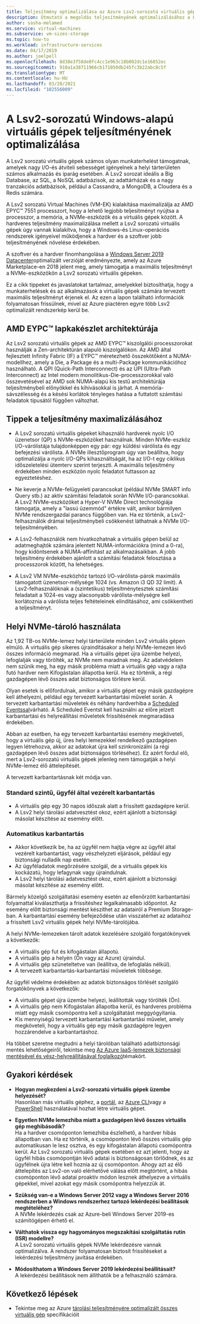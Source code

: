 ```yaml
---
title: Teljesítmény optimalizálása az Azure Lsv2-sorozatú virtuális gépeken
description: Útmutató a megoldás teljesítményének optimalizálásához a Lsv2 sorozatú virtuális gépeken Windows-példa használatával.
author: sasha-melamed
ms.service: virtual-machines
ms.subservice: vm-sizes-storage
ms.topic: how-to
ms.workload: infrastructure-services
ms.date: 04/17/2019
ms.author: joelpell
ms.openlocfilehash: 8d38e3f58de0fc4cc1e963c18b002dc1e16852ec
ms.sourcegitcommit: 910a1a38711966cb171050db245fc3b22abc8c5f
ms.translationtype: MT
ms.contentlocale: hu-HU
ms.lasthandoff: 03/20/2021
ms.locfileid: "102556009"
---
```

# <a name="optimize-performance-on-the-lsv2-series-windows-virtual-machines"></a>A Lsv2-sorozatú Windows-alapú virtuális gépek teljesítményének optimalizálása

A Lsv2 sorozatú virtuális gépek számos olyan munkaterhelést támogatnak, amelyek nagy I/O-és átviteli sebességet igényelnek a helyi tárterületen számos alkalmazás és iparág esetében.  A Lsv2 sorozat ideális a Big Database, az SQL, a NoSQL adatbázisok, az adattárházak és a nagy tranzakciós adatbázisok, például a Cassandra, a MongoDB, a Cloudera és a Redis számára.

A Lsv2 sorozatú Virtual Machines (VM-EK) kialakítása maximalizálja az AMD EPYC™ 7551 processzort, hogy a lehető legjobb teljesítményt nyújtsa a processzor, a memória, a NVMe-eszközök és a virtuális gépek között. A hardveres teljesítmény maximalizálása mellett a Lsv2 sorozatú virtuális gépek úgy vannak kialakítva, hogy a Windows-és Linux-operációs rendszerek igényeivel működjenek a hardver és a szoftver jobb teljesítményének növelése érdekében.

A szoftver és a hardver finomhangolása a [Windows Server 2019 Datacenter](https://www.microsoft.com/cloud-platform/windows-server-pricing)optimalizált verzióját eredményezte, amely az Azure Marketplace-en 2018 jelent meg, amely támogatja a maximális teljesítményt a NVMe-eszközökön a Lsv2 sorozatú virtuális gépeken.

Ez a cikk tippeket és javaslatokat tartalmaz, amelyekkel biztosíthatja, hogy a munkaterhelések és az alkalmazások a virtuális gépek számára tervezett maximális teljesítményt érjenek el. Az ezen a lapon található információk folyamatosan frissülnek, mivel az Azure piactéren egyre több Lsv2 optimalizált rendszerkép kerül be.

## <a name="amd-eypc-chipset-architecture"></a>AMD EYPC™ lapkakészlet architektúrája

Az Lsv2 sorozatú virtuális gépek az AMD EYPC™ kiszolgálói processzorokat használják a Zen-architektúrán alapuló kiszolgálókon. Az AMD által fejlesztett Infinity Fabric (IF) a EYPC™ méretezhető összekötőként a NUMA-modellhez, amely a Die, a Package és a multi-Package kommunikációhoz használható. A QPI (Quick-Path Interconnect) és az UPI (Ultra-Path Interconnect) az Intel modern monolitikus-Die-processzorokkal való összevetésével az AMD sok NUMA-alapú kis testű architektúrája teljesítménybeli előnyökkel és kihívásokkal is járhat. A memória-sávszélesség és a késési korlátok tényleges hatása a futtatott számítási feladatok típusától függően változhat.

## <a name="tips-for-maximizing-performance"></a>Tippek a teljesítmény maximalizálásához

* A Lsv2 sorozatú virtuális gépeket kihasználó hardverek nyolc I/O üzenetsor (QP) s NVMe-eszközöket használnak. Minden NVMe-eszköz I/O-várólistája tulajdonképpen egy pár: egy küldési várólista és egy befejezési várólista. A NVMe illesztőprogram úgy van beállítva, hogy optimalizálja a nyolc I/O-QPs kihasználtságát, ha az I/O-t egy ciklikus időszeletelési ütemterv szerint terjeszti. A maximális teljesítmény érdekében minden eszközön nyolc feladatot futtasson az egyeztetéshez.

* Ne keverje a NVMe-felügyeleti parancsokat (például NVMe SMART info Query stb.) az aktív számítási feladatok során NVMe I/O-parancsokkal. A Lsv2 NVMe-eszközöket a Hyper-V NVMe Direct technológiája támogatja, amely a "lassú üzemmód" értékre vált, amikor bármilyen NVMe rendszergazdai parancs függőben van. Ha ez történik, a Lsv2-felhasználók drámai teljesítménybeli csökkenést láthatnak a NVMe I/O-teljesítményében.

* A Lsv2-felhasználók nem hivatkozhatnak a virtuális gépen belül az adatmeghajtók számára jelentett NUMA-információkra (mind a 0-ra), hogy kidöntsenek a NUMA-affinitást az alkalmazásaikban. A jobb teljesítmény érdekében ajánlott a számítási feladatok felosztása a processzorok között, ha lehetséges. 

* A Lsv2 VM NVMe-eszközhöz tartozó I/O-várólista-párok maximális támogatott üzenetsor-mélysége 1024 (vs. Amazon i3 QD 32 limit). A Lsv2-felhasználóknak a (szintetikus) teljesítménytesztek számítási feladatait a 1024-es vagy alacsonyabb várólista-mélységre kell korlátoznia a várólista teljes feltételeinek elindításához, ami csökkentheti a teljesítményt.

## <a name="utilizing-local-nvme-storage"></a>Helyi NVMe-tároló használata

Az 1,92 TB-os NVMe-lemez helyi tárterülete minden Lsv2 virtuális gépen elmúló. A virtuális gép sikeres újraindításakor a helyi NVMe-lemezen lévő összes információ megmarad. Ha a virtuális gépet újra üzembe helyezi, lefoglalják vagy törölték, az NVMe nem maradnak meg. Az adatvédelem nem szűnik meg, ha egy másik probléma miatt a virtuális gép vagy a rajta futó hardver nem Kifogástalan állapotba kerül. Ha ez történik, a régi gazdagépen lévő összes adat biztonságos törlésre kerül.

Olyan esetek is előfordulnak, amikor a virtuális gépet egy másik gazdagépre kell áthelyezni, például egy tervezett karbantartási művelet során. A tervezett karbantartási műveletek és néhány hardverhiba a [Scheduled Eventssal](scheduled-events.md)várható. A Scheduled Eventst kell használni az előre jelzett karbantartási és helyreállítási műveletek frissítésének megmaradása érdekében.

Abban az esetben, ha egy tervezett karbantartási esemény megköveteli, hogy a virtuális gép új, üres helyi lemezekkel rendelkező gazdagépen legyen létrehozva, akkor az adatokat újra kell szinkronizálni (a régi gazdagépen lévő összes adat biztonságos törléséhez). Ez azért fordul elő, mert a Lsv2-sorozatú virtuális gépek jelenleg nem támogatják a helyi NVMe-lemez élő áttelepítését.

A tervezett karbantartásnak két módja van.

### <a name="standard-vm-customer-controlled-maintenance"></a>Standard szintű, ügyfél által vezérelt karbantartás

- A virtuális gép egy 30 napos időszak alatt a frissített gazdagépre kerül.
- A Lsv2 helyi tárolási adatvesztést okoz, ezért ajánlott a biztonsági másolat készítése az esemény előtt.

### <a name="automatic-maintenance"></a>Automatikus karbantartás

- Akkor következik be, ha az ügyfél nem hajtja végre az ügyfél által vezérelt karbantartást, vagy vészhelyzeti eljárások, például egy biztonsági nulladik nap esetén.
- Az ügyféladatok megőrzésére szolgál, de a virtuális gépek kis kockázatú, hogy lefagynak vagy újraindulnak.
- A Lsv2 helyi tárolási adatvesztést okoz, ezért ajánlott a biztonsági másolat készítése az esemény előtt.

Bármely közelgő szolgáltatási esemény esetén az ellenőrzött karbantartási folyamattal kiválaszthatja a frissítéshez legalkalmasabb időpontot. Az esemény előtt biztonsági mentést készíthet az adatairól a Premium Storage-ban. A karbantartási esemény befejeződése után visszatérhet az adataihoz a frissített Lsv2 virtuális gépek helyi NVMe-tárolójába.

A helyi NVMe-lemezeken tárolt adatok kezelésére szolgáló forgatókönyvek a következők:

- A virtuális gép fut és kifogástalan állapotú.
- A virtuális gép a helyén (Ön vagy az Azure) újraindul.
- A virtuális gép szüneteltetve van (leállítva, de lefoglalás nélkül).
- A tervezett karbantartás-karbantartási műveletek többsége.

Az ügyfél védelme érdekében az adatok biztonságos törlését szolgáló forgatókönyvek a következők:

- A virtuális gépet újra üzembe helyezi, leállították vagy törölték (Ön).
- A virtuális gép nem Kifogástalan állapotba kerül, és hardveres probléma miatt egy másik csomópontra kell a szolgáltatást meggyógyítania.
- Kis mennyiségű tervezett karbantartási karbantartási művelet, amely megköveteli, hogy a virtuális gép egy másik gazdagépre legyen hozzárendelve a karbantartáshoz.

Ha többet szeretne megtudni a helyi tárolóban található adatbiztonsági mentés lehetőségeiről, tekintse meg [Az Azure IaaS-lemezek biztonsági mentésével és vész-helyreállításával foglalkozó](../backup-and-disaster-recovery-for-azure-iaas-disks.md)témakört.

## <a name="frequently-asked-questions"></a>Gyakori kérdések

* **Hogyan megkezdeni a Lsv2-sorozatú virtuális gépek üzembe helyezését?**  
   Hasonlóan más virtuális géphez, a [portál](quick-create-portal.md), az [Azure CLI](quick-create-cli.md)vagy a [PowerShell](quick-create-powershell.md) használatával hozhat létre virtuális gépet.

* **Egyetlen NVMe lemezhiba miatt a gazdagépen lévő összes virtuális gép meghibásodik?**  
   Ha a hardver csomóponton lemezhiba észlelhető, a hardver hibás állapotban van. Ha ez történik, a csomóponton lévő összes virtuális gép automatikusan le lesz osztva, és egy kifogástalan állapotú csomópontra kerül. Az Lsv2 sorozatú virtuális gépek esetében ez azt jelenti, hogy az ügyfél hibás csomópontján lévő adatai is biztonságosan törlődnek, és az ügyfélnek újra létre kell hoznia az új csomóponton. Ahogy azt az élő áttelepítés az Lsv2-on való elérhetővé válása előtt megtörtént, a hibás csomóponton lévő adatai proaktív módon lesznek áthelyezve a virtuális gépekkel, mivel azokat egy másik csomópontra helyezzük át.

* **Szükség van-e a Windows Server 2012 vagy a Windows Server 2016 rendszerben a Windows rendszerhez tartozó lekérdezési beállítások megtételéhez?**  
   A NVMe lekérdezés csak az Azure-beli Windows Server 2019-es számítógépen érhető el.  

* **Válthatok vissza egy hagyományos megszakítási szolgáltatás rutin (ISR) modellre?**  
   A Lsv2 sorozatú virtuális gépek NVMe lekérdezésre vannak optimalizálva. A rendszer folyamatosan biztosít frissítéseket a lekérdezési teljesítmény javítása érdekében.

* **Módosíthatom a Windows Server 2019 lekérdezési beállításait?**  
   A lekérdezési beállítások nem állíthatók be a felhasználó számára.
   
## <a name="next-steps"></a>Következő lépések

* Tekintse meg az Azure [tárolási teljesítményére optimalizált összes virtuális gép](../sizes-storage.md) specifikációit
